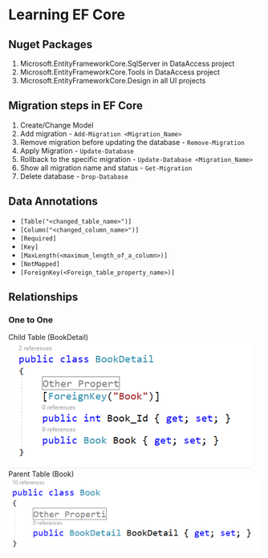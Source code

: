 # Learning EF Core

## Nuget Packages

1. Microsoft.EntityFrameworkCore.SqlServer in DataAccess project
2. Microsoft.EntityFrameworkCore.Tools in DataAccess project
3. Microsoft.EntityFrameworkCore.Design in all UI projects

## Migration steps in EF Core

1. Create/Change Model
2. Add migration - ``Add-Migration <Migration_Name>``
3. Remove migration before updating the database - ``Remove-Migration``
4. Apply Migration - ``Update-Database``
5. Rollback to the specific migration - ``Update-Database <Migration_Name>`` 
6. Show all migration name and status - ``Get-Migration``
7. Delete database - ``Drop-Database``

## Data Annotations

- ``[Table("<changed_table_name>")]``
- ``[Column("<changed_column_name>")]``
- ``[Required]``
- ``[Key]``
- ``[MaxLength(<maximum_length_of_a_column>)]``
- ``[NotMapped]``
- ``[ForeignKey(<Foreign_table_property_name>)]``

## Relationships

### One to One

Child Table  (BookDetail)  
![BookDetail (Child to Book)](Screenshots/BookDetail%20(Child%20to%20Book).png)  
Parent Table (Book)  
![Book (Parent to BookDetail)](Screenshots/Book%20(Parent%20to%20BookDetail).png) 
